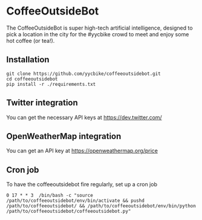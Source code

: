 # CoffeeOutsideBot

The CoffeeOutsideBot is super high-tech artificial intelligence, designed to pick a location in the city for the #yycbike crowd to meet and enjoy some hot coffee (or tea!).

## Installation

```
git clone https://github.com/yycbike/coffeeoutsidebot.git
cd coffeeoutsidebot
pip install -r ./requirements.txt
```

## Twitter integration
You can get the necessary API keys at https://dev.twitter.com/

## OpenWeatherMap integration
You can get an API key at https://openweathermap.org/price

## Cron job
To have the coffeeoutsidebot fire regularly, set up a cron job

```
0 17 * * 3  /bin/bash -c "source /path/to/coffeeoutsidebot/env/bin/activate && pushd /path/to/coffeeoutsidebot/ && /path/to/coffeeoutsidebot/env/bin/python /path/to/coffeeoutsidebot/coffeeoutsidebot.py"
```
